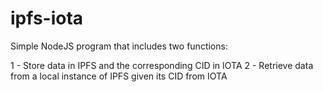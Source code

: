 # ipfs-iota

Simple NodeJS program that includes two functions:

1 - Store data in IPFS and the corresponding CID in IOTA
2 - Retrieve data from a local instance of IPFS given its CID from IOTA

